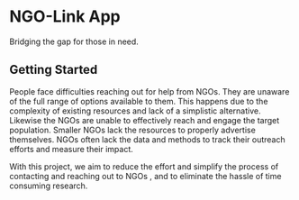 # NGO-Link App

Bridging the gap for those in need.

## Getting Started

People face difficulties reaching out for help from NGOs. They are unaware of the full range of options available to them. This happens due to the complexity of existing resources and lack of a simplistic alternative. 
Likewise the NGOs are unable to effectively reach and engage the target population.
Smaller NGOs lack the resources to properly advertise themselves. NGOs often lack the data and methods to track their outreach efforts and measure their impact.

With this project, we aim to reduce the effort and simplify the process of contacting and reaching out to NGOs , and to eliminate the hassle of time consuming research.
